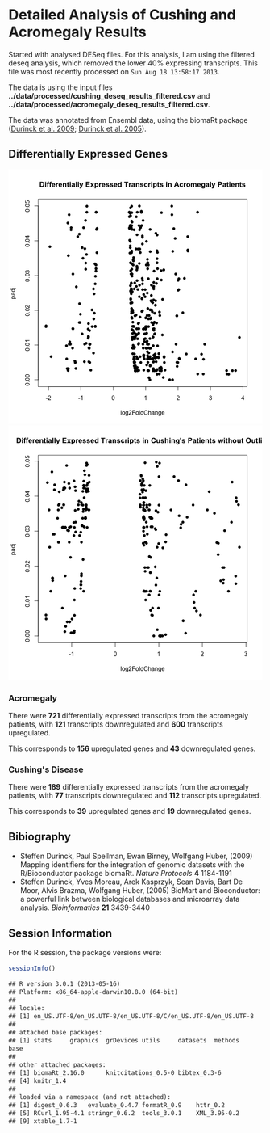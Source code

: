Detailed Analysis of Cushing and Acromegaly Results
======================================================

Started with analysed DESeq files.  For this analysis, I am using the filtered deseq analysis, which removed the lower 40% expressing transcripts.  This file was most recently processed on ``Sun Aug 18 13:58:17 2013``.




The data is using the input files **../data/processed/cushing_deseq_results_filtered.csv** and **../data/processed/acromegaly_deseq_results_filtered.csv**.




The data was annotated from Ensembl data, using the biomaRt package (<a href="">Durinck et al. 2009</a>; <a href="">Durinck et al. 2005</a>).

Differentially Expressed Genes
--------------------------------
![plot of chunk differentially-expressed](figure/differentially-expressed1.png) ![plot of chunk differentially-expressed](figure/differentially-expressed2.png) 


### Acromegaly

There were **721** differentially expressed transcripts from the acromegaly patients, with **121** transcripts downregulated and **600** transcripts upregulated.

This corresponds to **156** upregulated genes and **43** downregulated genes.

### Cushing's Disease

There were **189** differentially expressed transcripts from the acromegaly patients, with **77** transcripts downregulated and **112** transcripts upregulated.

This corresponds to **39** upregulated genes and **19** downregulated genes.

Bibiography
------------

- Steffen Durinck, Paul Spellman, Ewan Birney, Wolfgang Huber,   (2009) Mapping identifiers for the integration of genomic datasets with the R/Bioconductor package biomaRt.  <em>Nature Protocols</em>  <strong>4</strong>  1184-1191
- Steffen Durinck, Yves Moreau, Arek Kasprzyk, Sean Davis, Bart  De Moor, Alvis Brazma, Wolfgang Huber,   (2005) BioMart and Bioconductor: a powerful link between biological databases and microarray data analysis.  <em>Bioinformatics</em>  <strong>21</strong>  3439-3440


Session Information
-------------------

For the R session, the package versions were:

```r
sessionInfo()
```

```
## R version 3.0.1 (2013-05-16)
## Platform: x86_64-apple-darwin10.8.0 (64-bit)
## 
## locale:
## [1] en_US.UTF-8/en_US.UTF-8/en_US.UTF-8/C/en_US.UTF-8/en_US.UTF-8
## 
## attached base packages:
## [1] stats     graphics  grDevices utils     datasets  methods   base     
## 
## other attached packages:
## [1] biomaRt_2.16.0      knitcitations_0.5-0 bibtex_0.3-6       
## [4] knitr_1.4          
## 
## loaded via a namespace (and not attached):
## [1] digest_0.6.3   evaluate_0.4.7 formatR_0.9    httr_0.2      
## [5] RCurl_1.95-4.1 stringr_0.6.2  tools_3.0.1    XML_3.95-0.2  
## [9] xtable_1.7-1
```

